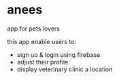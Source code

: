 # anees
app for pets lovers

this app enable users to:
- sign uo & login using firebase 
- adjust their profile 
- display veterinary clinic a location
